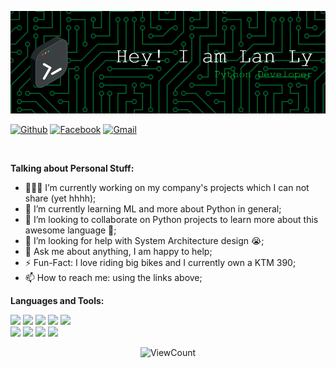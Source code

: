 <!-- Your title -->
![Header](./github-header-image.png)

<!-- Your badges
You can use the website to generate badges: https://shields.io/
-->

[![Github](https://img.shields.io/badge/-Github-000?style=flat&logo=Github&logoColor=white)](https://github.com/Langl3y)
[![Facebook](https://img.shields.io/badge/Facebook-Connect-brightgreen?style=for-the-badge&labelColor=black&logo=facebook)](https://www.facebook.com/lanly0/)
[![Gmail](https://img.shields.io/badge/-Gmail-c14438?style=flat&logo=Gmail&logoColor=white)](mailto:hieuhovan954@gmail.com)

&nbsp;

<!-- Talking about you -->
**Talking about Personal Stuff:**

<!-- Any image aligned to the right. Beware the width -->

- 👨🏽‍💻 I’m currently working on my company's projects which I can not share (yet hhhh);
- 🌱 I’m currently learning ML and more about Python in general; 
- 👯 I’m looking to collaborate on Python projects to learn more about this awesome language 🤝;
- 🤔 I’m looking for help with System Architecture design 😭;
- 💬 Ask me about anything, I am happy to help;
- ⚡️ Fun-Fact: I love riding big bikes and I currently own a KTM 390;
- 📫 How to reach me: using the links above;

**Languages and Tools:** 

<!-- Your github readme stats
You can use this api: https://github.com/anuraghazra/github-readme-stats
-->
<p>
  <!-- Your languages and tools. Be careful with the alignment. 
  You can use this sites to get logos: https://www.vectorlogo.zone or https://simpleicons.org/
  -->
  <code><img width="10%" src="https://www.vectorlogo.zone/logos/python/python-ar21.svg"></code>
  <code><img width="10%" src="https://www.vectorlogo.zone/logos/gnu_bash/gnu_bash-ar21.svg"></code>
  <code><img width="10%" src="https://www.vectorlogo.zone/logos/json/json-ar21.svg"></code>
  <code><img width="10%" src="https://www.vectorlogo.zone/logos/mysql/mysql-ar21.svg"></code>
  <code><img width="10%" src="https://www.vectorlogo.zone/logos/sqlite/sqlite-ar21.svg"></code>
  <br />
  <code><img width="10%" src="https://www.vectorlogo.zone/logos/amazon_aws/amazon_aws-ar21.svg"></code>
  <code><img width="10%" src="https://www.vectorlogo.zone/logos/git-scm/git-scm-ar21.svg"></code>
  <code><img width="10%" src="https://www.vectorlogo.zone/logos/yaml/yaml-ar21.svg"></code>
  <code><img width="10%" src="https://www.vectorlogo.zone/logos/ubuntu/ubuntu-ar21.svg"></code>
</p>

<!-- Your hits or visitors
site: http://hits.dwyl.com or https://visitor-badge.glitch.me
Both apis are in trouble due to the number of requests, if you know any other to register visitors, great
-->
<p align="center">
  <img alt="ViewCount" src="https://views.whatilearened.today/views/github/onimur/onimur.svg" />
</p>
